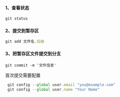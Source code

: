 #### 1、查看状态

```javascript
git status
```

#### 2、提交到暂存区

```javascript
git add 文件名.后缀
```

#### 3、把暂存区文件提交到分支

```
git commit -m '文件信息'
```

首次提交需要配置

```javascript
 git config --global user.email "you@example.com" 
 git config --global user.name "Your Name"  
```

